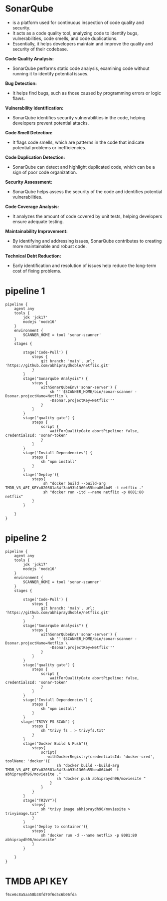 # SonarQube 
- is a platform used for continuous inspection of code quality and security.
- It acts as a code quality tool, analyzing code to identify bugs, vulnerabilities, code smells, and code duplications.
- Essentially, it helps developers maintain and improve the quality and security of their codebase.

  
**Code Quality Analysis:**
- SonarQube performs static code analysis, examining code without running it to identify potential issues.

**Bug Detection:**
- It helps find bugs, such as those caused by programming errors or logic flaws.
  
**Vulnerability Identification:**
- SonarQube identifies security vulnerabilities in the code, helping developers prevent potential attacks.
  
**Code Smell Detection:**
- It flags code smells, which are patterns in the code that indicate potential problems or inefficiencies.
  
**Code Duplication Detection:**
- SonarQube can detect and highlight duplicated code, which can be a sign of poor code organization.

**Security Assessment:**
- SonarQube helps assess the security of the code and identifies potential vulnerabilities.

**Code Coverage Analysis:**
- It analyzes the amount of code covered by unit tests, helping developers ensure adequate testing.
  
**Maintainability Improvement:**
- By identifying and addressing issues, SonarQube contributes to creating more maintainable and robust code.
  
**Technical Debt Reduction:**
- Early identification and resolution of issues help reduce the long-term cost of fixing problems.


# pipeline 1
````
pipeline {
    agent any
    tools {
        jdk 'jdk17'
        nodejs 'node16'
    }
    environment {
        SCANNER_HOME = tool 'sonar-scanner'
    }
    stages {

        stage('Code-Pull') {
            steps {
                git branch: 'main', url: 'https://github.com/abhipraydhoble/netflix.git'
            }
        }
        stage("Sonarqube Analysis") {
            steps {
                withSonarQubeEnv('sonar-server') {
                    sh '''$SCANNER_HOME/bin/sonar-scanner -Dsonar.projectName=Netflix \
                    -Dsonar.projectKey=Netflix'''
                }
            }
        }
        stage("quality gate") {
            steps {
                script {
                    waitForQualityGate abortPipeline: false, credentialsId: 'sonar-token'
                }
            }
        }
        stage('Install Dependencies') {
            steps {
                sh "npm install"
            }
        }
        stage('Deploy'){
            steps{
                 sh "docker build --build-arg TMDB_V3_API_KEY=020581a34f3ab93b1360a55bea864bd9 -t netflix ."
                 sh "docker run -itd --name netflix -p 8081:80 netflix"
            }
        }
        
    }
}
````

# pipeline 2
````
pipeline {
    agent any
    tools {
        jdk 'jdk17'
        nodejs 'node16'
    }
    environment {
        SCANNER_HOME = tool 'sonar-scanner'
    }
    stages {

        stage('Code-Pull') {
            steps {
                git branch: 'main', url: 'https://github.com/abhipraydhoble/netflix.git'
            }
        }
        stage("Sonarqube Analysis") {
            steps {
                withSonarQubeEnv('sonar-server') {
                    sh '''$SCANNER_HOME/bin/sonar-scanner -Dsonar.projectName=Netflix \
                    -Dsonar.projectKey=Netflix'''
                }
            }
        }
        stage("quality gate") {
            steps {
                script {
                    waitForQualityGate abortPipeline: false, credentialsId: 'sonar-token'
                }
            }
        }
        stage('Install Dependencies') {
            steps {
                sh "npm install"
            }
        }
       stage('TRIVY FS SCAN') {
            steps {
                sh "trivy fs . > trivyfs.txt"
            }
        }
        stage("Docker Build & Push"){
            steps{
                script{
                   withDockerRegistry(credentialsId: 'docker-cred', toolName: 'docker'){   
                       sh "docker build --build-arg TMDB_V3_API_KEY=020581a34f3ab93b1360a55bea864bd9 -t abhipraydh96/moviesite ."
                       sh "docker push abhipraydh96/moviesite "
                    }
                }
            }
        }
        stage("TRIVY"){
            steps{
                sh "trivy image abhipraydh96/moviesite > trivyimage.txt" 
            }
        }
        stage('Deploy to container'){
            steps{
                sh 'docker run -d --name netflix -p 8081:80 abhipraydh96/moviesite'
            }
        }
        
    }
}
````
# TMDB API KEY
````
f6ce6c8a5aa58b38fd70f6d5c6b06fda
````
